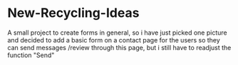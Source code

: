 # New-Recycling-Ideas
A small project to create forms in general, so i have just picked one picture and decided to add a basic form on a contact page for the users so they can send messages /review through this page, but i still have to readjust the function "Send"
